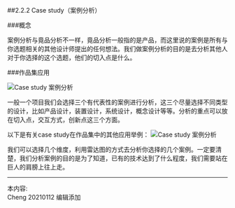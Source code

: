 
##2.2.2 Case study（案例分析）

###概念

案例分析与竟品分析不一样，竟品分析一般指的是产品，而这里说的案例是所有与你选题相关的其他设计师提出的任何想法。我们做案例分析的目的是去分析其他人对于你选择的这个选题，他们的切入点是什么。


###作品集应用

![ Case study 案例分析](http://kitpic.makebi.net/2021/ard_02.jpg)

一般一个项目我们会选择三个有代表性的案例进行分析，这三个尽量选择不同类型的设计，比如产品设计，装置设计，系统设计，概念设计等等。分析的重点可以放在切入点，交互方式，创新点这三个方面。


以下是有关case study在作品集中的其他应用举例：
![ Case study 案例分析](http://kitpic.makebi.net/2021/ard_03.jpg)

我们可以选择几个维度，利用雷达图的方式去分析你选择的几个案例。一定要清楚，我们分析案例的目的是为了知道，已有的技术达到了什么程度，我们需要站在巨人的肩膀上往上走。

---
本内容:  
Cheng 20210112 编辑添加
